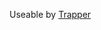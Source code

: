 <!-- TITLE: Spider Egg Trap -->
<!-- SUBTITLE: A diabolical trap that will cause several spider hatchlings to attack anyone unfortunate enough to stumble upon it. -->

Useable by [Trapper](trapper)